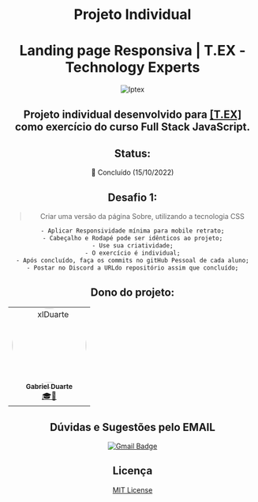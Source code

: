 # <h1 align="center">Projeto Individual</h1>
<h1 align="center">Landing page Responsiva | T.EX - Technology Experts</h1>
<div align="center">
<img alt="lptex" src="https://i.imgur.com/7x9Df1A.jpg"/>


<h2 align="center"> Projeto individual desenvolvido para <a href="https://www.texperts.com.br/" target="_blank"/>[T.EX]</a> como exercício do curso Full Stack JavaScript.</h2>

## Status:
:wrench: Concluído (15/10/2022)

## Desafio 1:

> Criar uma versão da página Sobre, utilizando a tecnologia CSS<br>
~~~html
- Aplicar Responsividade mínima para mobile retrato;
- Cabeçalho e Rodapé pode ser idênticos ao projeto;
- Use sua criatividade;
- O exercício é individual;
- Após concluído, faça os commits no gitHub Pessoal de cada aluno;
- Postar no Discord a URLdo repositório assim que concluído;
~~~

## Dono do projeto:
<table>
<tr>
<td align="center"><a href="https://github.com/xlDuarte"><img style="border-radius: 60%;" src="https://avatars.githubusercontent.com/u/90268230?v=4" width="150px;" alt="xlDuarte"/><br /><sub><b>Gabriel Duarte</b></sub></a><br /><a href="https://github.com/xlDuarte" title="Desenvolvedor FullStack, UI-UX Designer, Escritor, Advogado e tudo que for possível!">🎓🚀</a></td>
</tr>
</table>

## Dúvidas e Sugestões pelo EMAIL
[![Gmail Badge](https://img.shields.io/badge/-gabrielduartejardim@gmail.com-c14438?style=flat-square&logo=Gmail&logoColor=white&link=mailto:gabrielduartejardim@gmail.com)](mailto:gabrielduartejardim@gmail.com)

## Licença
[MIT License ](https://choosealicense.com/licenses/mit/)
</div>
<br>
